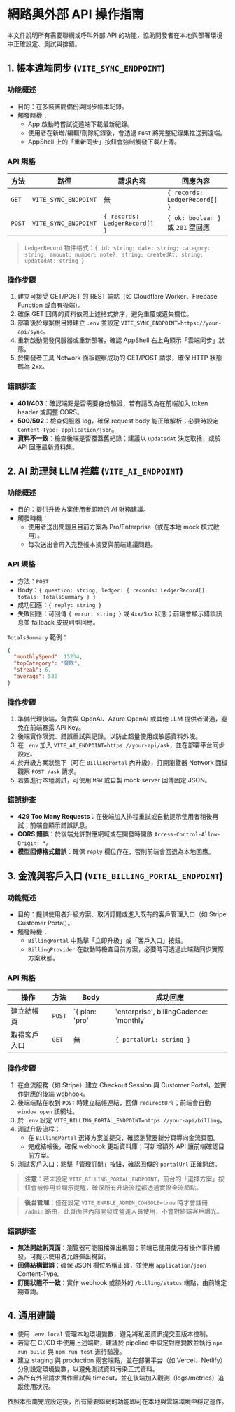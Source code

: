# 網路與外部 API 操作指南

本文件說明所有需要聯網或呼叫外部 API 的功能，協助開發者在本地與部署環境中正確設定、測試與排錯。

## 1. 帳本遠端同步 (`VITE_SYNC_ENDPOINT`)

### 功能概述
- 目的：在多裝置間備份與同步帳本紀錄。
- 觸發時機：
  - App 啟動時嘗試從遠端下載最新紀錄。
  - 使用者在新增/編輯/刪除紀錄後，會透過 `POST` 將完整紀錄集推送到遠端。
  - AppShell 上的「重新同步」按鈕會強制觸發下載/上傳。

### API 規格
| 方法 | 路徑 | 請求內容 | 回應內容 |
|------|------|----------|----------|
| `GET` | `VITE_SYNC_ENDPOINT` | 無 | `{ records: LedgerRecord[] }` |
| `POST` | `VITE_SYNC_ENDPOINT` | `{ records: LedgerRecord[] }` | `{ ok: boolean }` 或 `201` 空回應 |

> `LedgerRecord` 物件格式：`{ id: string; date: string; category: string; amount: number; note?: string; createdAt: string; updatedAt: string }`

### 操作步驟
1. 建立可接受 GET/POST 的 REST 端點（如 Cloudflare Worker、Firebase Function 或自有後端）。
2. 確保 GET 回傳的資料依照上述格式排序，避免重覆或遺失欄位。
3. 部署後於專案根目錄建立 `.env` 並設定 `VITE_SYNC_ENDPOINT=https://your-api/sync`。
4. 重新啟動開發伺服器或重新部署，確認 AppShell 右上角顯示「雲端同步」狀態。
5. 於開發者工具 Network 面板觀察成功的 GET/POST 請求，確保 HTTP 狀態碼為 2xx。

### 錯誤排查
- **401/403**：確認端點是否需要身份驗證，若有請改為在前端加入 token header 或調整 CORS。
- **500/502**：檢查伺服器 log，確保 request body 能正確解析；必要時設定 `Content-Type: application/json`。
- **資料不一致**：檢查後端是否覆蓋舊紀錄；建議以 `updatedAt` 決定取捨，或於 API 回應最新資料集。

## 2. AI 助理與 LLM 推薦 (`VITE_AI_ENDPOINT`)

### 功能概述
- 目的：提供升級方案使用者即時的 AI 財務建議。
- 觸發時機：
  - 使用者送出問題且目前方案為 Pro/Enterprise（或在本地 mock 模式啟用）。
  - 每次送出會帶入完整帳本摘要與前端建議問題。

### API 規格
- 方法：`POST`
- Body：`{ question: string; ledger: { records: LedgerRecord[]; totals: TotalsSummary } }`
- 成功回應：`{ reply: string }`
- 失敗回應：可回傳 `{ error: string }` 或 `4xx/5xx` 狀態；前端會顯示錯誤訊息並 fallback 成規則型回應。

`TotalsSummary` 範例：
```json
{
  "monthlySpend": 15234,
  "topCategory": "餐飲",
  "streak": 6,
  "average": 530
}
```

### 操作步驟
1. 準備代理後端，負責與 OpenAI、Azure OpenAI 或其他 LLM 提供者溝通，避免在前端暴露 API Key。
2. 後端實作限流、錯誤重試與記錄，以防止超量使用或敏感資料外洩。
3. 在 `.env` 加入 `VITE_AI_ENDPOINT=https://your-api/ask`，並在部署平台同步設定。
4. 於升級方案狀態下（可在 `BillingPortal` 內升級），打開瀏覽器 Network 面板觀察 `POST /ask` 請求。
5. 若要進行本地測試，可使用 `MSW` 或自製 mock server 回傳固定 JSON。

### 錯誤排查
- **429 Too Many Requests**：在後端加入排程重試或自動提示使用者稍後再試；前端會顯示錯誤訊息。
- **CORS 錯誤**：於後端允許對應網域或在開發時開啟 `Access-Control-Allow-Origin: *`。
- **模型回傳格式錯誤**：確保 `reply` 欄位存在，否則前端會回退為本地回應。

## 3. 金流與客戶入口 (`VITE_BILLING_PORTAL_ENDPOINT`)

### 功能概述
- 目的：提供使用者升級方案、取消訂閱或進入既有的客戶管理入口（如 Stripe Customer Portal）。
- 觸發時機：
  - `BillingPortal` 中點擊「立即升級」或「客戶入口」按鈕。
  - `BillingProvider` 在啟動時檢查目前方案，必要時可透過此端點同步實際方案狀態。

### API 規格
| 操作 | 方法 | Body | 成功回應 |
|------|------|------|----------|
| 建立結帳頁 | `POST` | `{ plan: 'pro' | 'enterprise', billingCadence: 'monthly' | 'yearly' }` | `{ redirectUrl: string }` |
| 取得客戶入口 | `GET` | 無 | `{ portalUrl: string }` |

### 操作步驟
1. 在金流服務（如 Stripe）建立 Checkout Session 與 Customer Portal，並實作對應的後端 webhook。
2. 後端端點在收到 `POST` 時建立結帳連結，回傳 `redirectUrl`；前端會自動 `window.open` 該網址。
3. 於 `.env` 設定 `VITE_BILLING_PORTAL_ENDPOINT=https://your-api/billing`。
4. 測試升級流程：
   - 在 `BillingPortal` 選擇方案並提交，確認瀏覽器新分頁導向金流頁面。
   - 完成結帳後，確保 webhook 更新資料庫；可新增額外 API 讓前端確認目前方案。
5. 測試客戶入口：點擊「管理訂閱」按鈕，確認回傳的 `portalUrl` 正確開啟。

> **注意**：若未設定 `VITE_BILLING_PORTAL_ENDPOINT`，前台的「選擇方案」按鈕會被停用並顯示提醒，確保所有升級流程都透過實際金流節點。

> **後台管理**：僅在設定 `VITE_ENABLE_ADMIN_CONSOLE=true` 時才會註冊 `/admin` 路由，此頁面供內部開發或營運人員使用，不會對終端客戶曝光。

### 錯誤排查
- **無法開啟新頁面**：瀏覽器可能阻擋彈出視窗；前端已使用使用者操作事件觸發，可提示使用者允許彈出視窗。
- **回傳結構錯誤**：確保 JSON 欄位名稱正確，並使用 `application/json` Content-Type。
- **訂閱狀態不一致**：實作 webhook 或額外的 `/billing/status` 端點，由前端定期查詢。

## 4. 通用建議
- 使用 `.env.local` 管理本地環境變數，避免將私密資訊提交至版本控制。
- 若需在 CI/CD 中使用上述端點，建議於 pipeline 中設定對應變數並執行 `npm run build` 與 `npm run test` 進行驗證。
- 建立 staging 與 production 兩套端點，並在部署平台（如 Vercel、Netlify）分別設定環境變數，以避免測試資料污染正式資料。
- 為所有外部請求實作重試與 timeout，並在後端加入觀測（logs/metrics）追蹤使用狀況。

依照本指南完成設定後，所有需要聯網的功能即可在本地與雲端環境中穩定運作。

